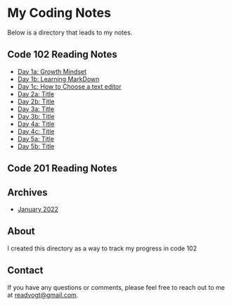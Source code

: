 # My Coding Notes

Below is a directory that leads to my notes.

## Code 102 Reading Notes

- [Day 1a: Growth Mindset](102-Notes/day1.md)
- [Day 1b: Learning MarkDown](102-Notes/day1b.md)
- [Day 1c: How to Choose a text editor](102-Notes/day1c.md)
- [Day 2a: Title](102-Notes/day2a.md)
- [Day 2b: Title](102-Notes/day2b.md)
- [Day 3a: Title](102-Notes/day3a.md)
- [Day 3b: Title](102-Notes/day3b.md)
- [Day 4a: Title](102-Notes/day4a.md)
- [Day 4c: Title](102-Notes/day4c.md)
- [Day 5a: Title](102-Notes/day5a.md)
- [Day 5b: Title](102-Notes/day5b.md)

## Code 201 Reading Notes  

## Archives

- [January 2022](january2022.md)


## About

I created this directory as a way to track my progress in code 102

## Contact

If you have any questions or comments, please feel free to reach out to me at [readvogt@gmail.com](mailto:readvogt@gmail.com).
